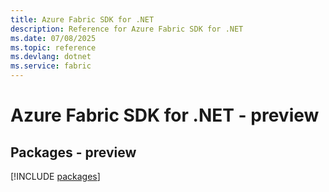 ```yaml
---
title: Azure Fabric SDK for .NET
description: Reference for Azure Fabric SDK for .NET
ms.date: 07/08/2025
ms.topic: reference
ms.devlang: dotnet
ms.service: fabric
---
```

# Azure Fabric SDK for .NET - preview
## Packages - preview
[!INCLUDE [packages](fabric-index.md)]